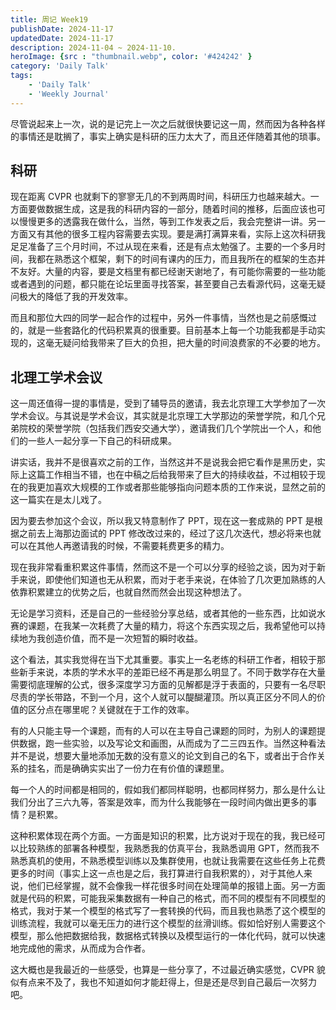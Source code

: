 ```yaml
---
title: 周记 Week19
publishDate: 2024-11-17
updatedDate: 2024-11-17
description: 2024-11-04 ~ 2024-11-10.
heroImage: {src : "thumbnail.webp", color: '#424242' }
category: 'Daily Talk'
tags:
    - 'Daily Talk'
    - 'Weekly Journal'
---
```


尽管说起来上一次，说的是记完上一次之后就很快要记这一周，然而因为各种各样的事情还是耽搁了，事实上确实是科研的压力太大了，而且还伴随着其他的琐事。

## 科研

现在距离 CVPR 也就剩下的寥寥无几的不到两周时间，科研压力也越来越大。一方面要做数据生成，这是我的科研内容的一部分，随着时间的推移，后面应该也可以慢慢更多的透露我在做什么，当然，等到工作发表之后，我会完整讲一讲。另一方面又有其他的很多工程内容需要去实现。要是满打满算来看，实际上这次科研我足足准备了三个月时间，不过从现在来看，还是有点太勉强了。主要的一个多月时间，我都在熟悉这个框架，剩下的时间有课内的压力，而且我所在的框架的生态并不友好。大量的内容，要是文档里有都已经谢天谢地了，有可能你需要的一些功能或者遇到的问题，都只能在论坛里面寻找答案，甚至要自己去看源代码，这毫无疑问极大的降低了我的开发效率。

而且和那位大四的同学一起合作的过程中，另外一件事情，当然也是之前感慨过的，就是一些套路化的代码积累真的很重要。目前基本上每一个功能我都是手动实现的，这毫无疑问给我带来了巨大的负担，把大量的时间浪费家的不必要的地方。

## 北理工学术会议

这一周还值得一提的事情是，受到了辅导员的邀请，我去北京理工大学参加了一次学术会议。与其说是学术会议，其实就是北京理工大学那边的荣誉学院，和几个兄弟院校的荣誉学院（包括我们西安交通大学），邀请我们几个学院出一个人，和他们的一些人一起分享一下自己的科研成果。

讲实话，我并不是很喜欢之前的工作，当然这并不是说我会把它看作是黑历史，实际上这篇工作相当不错，也在中稿之后给我带来了巨大的持续收益，不过相较于现在的我更加喜欢大规模的工作或者那些能够指向问题本质的工作来说，显然之前的这一篇实在是太儿戏了。

因为要去参加这个会议，所以我又特意制作了 PPT，现在这一套成熟的 PPT 是根据之前去上海那边面试的 PPT 修改改过来的，经过了这几次迭代，想必将来也就可以在其他人再邀请我的时候，不需要耗费更多的精力。

现在我非常看重积累这件事情，然而这不是一个可以分享的经验之谈，因为对于新手来说，即使他们知道也无从积累，而对于老手来说，在体验了几次更加熟练的人依靠积累建立的优势之后，也就自然而然会出现这种想法了。

无论是学习资料，还是自己的一些经验分享总结，或者其他的一些东西，比如说水赛的课题，在我某一次耗费了大量的精力，将这个东西实现之后，我希望他可以持续地为我创造价值，而不是一次短暂的瞬时收益。

这个看法，其实我觉得在当下尤其重要。事实上一名老练的科研工作者，相较于那些新手来说，本质的学术水平的差距已经不再是那么明显了。不同于数学存在大量需要彻底理解的公式，很多深度学习方面的见解都是浮于表面的，只要有一名尽职尽责的学长带路，不到一个月，这个人就可以醍醐灌顶。所以真正区分不同人的价值的区分点在哪里呢？关键就在于工作的效率。

有的人只能主导一个课题，而有的人可以在主导自己课题的同时，为别人的课题提供数据，跑一些实验，以及写论文和画图，从而成为了二三四五作。当然这种看法并不是说，想要大量地添加无数的没有意义的论文到自己的名下，或者出于合作关系的挂名，而是确确实实出了一份力在有价值的课题里。

每一个人的时间都是相同的，假如我们都同样聪明，也都同样努力，那么是什么让我们分出了三六九等，答案是效率，而为什么我能够在一段时间内做出更多的事情？是积累。

这种积累体现在两个方面。一方面是知识的积累，比方说对于现在的我，我已经可以比较熟练的部署各种模型，我熟悉我的仿真平台，我熟悉调用 GPT，然而我不熟悉真机的使用，不熟悉模型训练以及集群使用，也就让我需要在这些任务上花费更多的时间（事实上这一点也是之后，我打算进行自我积累的），对于其他人来说，他们已经掌握，就不会像我一样花很多时间在处理简单的报错上面。另一方面就是代码的积累，可能我采集数据有一种自己的格式，而不同的模型有不同模型的格式，我对于某一个模型的格式写了一套转换的代码，而且我也熟悉了这个模型的训练流程，我就可以毫无压力的进行这个模型的丝滑训练。假如恰好别人需要这个模型，那么他把数据给我，数据格式转换以及模型运行的一体化代码，就可以快速地完成他的需求，从而成为合作者。

这大概也是我最近的一些感受，也算是一些分享了，不过最近确实感觉，CVPR 貌似有点来不及了，我也不知道如何才能赶得上，但是还是尽到自己最后一次努力吧。